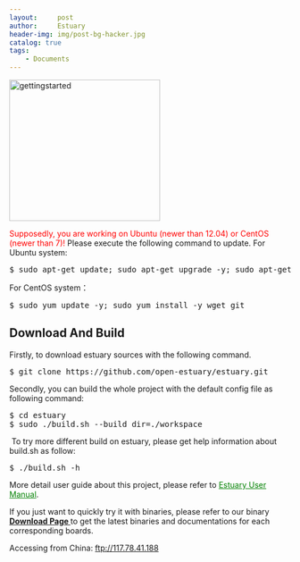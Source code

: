 ```yaml
---
layout:     post
author:     Estuary
header-img: img/post-bg-hacker.jpg
catalog: true
tags:
    - Documents
---
```


<a href="http://open-estuary.github.io/2018/07/26/getting-started"><img class="aligncenter size-full wp-image-455" src="https://raw.githubusercontent.com/open-estuary/open-estuary.github.io/master/img/gettingstarted1.png" alt="gettingstarted" width="270" height="253" /></a>

<span style="color: #ff0000;">Supposedly, you are working on Ubuntu (newer than 12.04) or CentOS (newer than 7)!</span>
Please execute the following command to update.
For Ubuntu system:
<pre>$ sudo apt-get update; sudo apt-get upgrade -y; sudo apt-get install -y wget git</pre>
For CentOS system：
<pre>$ sudo yum update -y; sudo yum install -y wget git</pre>
<h2><strong>Download And Build</strong></h2>
Firstly, to download estuary sources with the following command.
<pre>$ git clone https://github.com/open-estuary/estuary.git</pre>
<p class="disqus">Secondly, you can build the whole project with the default config file as following command:</p>

<pre>$ cd estuary
$ sudo ./build.sh --build_dir=./workspace
</pre>
<p class="disqus"> To try more different build on estuary, please get help information about build.sh as follow:</p>

<pre>$ ./build.sh -h</pre>
More detail user guide about this project, please refer to <span style="color: #008000;"><a style="color: #008000;" href="https://open-estuary.github.io/2019/07/06/estuary-user-manual/">Estuary User Manual</a></span>.

If you just want to quickly try it with binaries, please refer to our binary <a href="https://open-estuary.github.io/2015/11/16/binary-download/" target="_blank"><strong>Download Page </strong></a>to get the latest binaries and documentations for each corresponding boards.

Accessing from China: <span id="im-content_1471420632351" class="im-content"><a href="ftp://117.78.41.188/releases">ftp://117.78.41.188</a></span>
